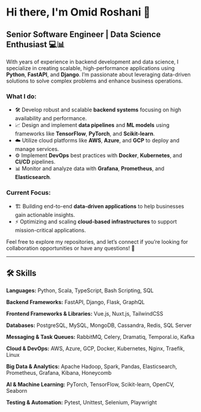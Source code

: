 # Hi there, I'm Omid Roshani 👋

## Senior Software Engineer | Data Science Enthusiast 💻📊

With years of experience in backend development and data science, I specialize in creating scalable, high-performance applications using **Python**, **FastAPI**, and **Django**. I’m passionate about leveraging data-driven solutions to solve complex problems and enhance business operations.

### What I do:
- 🛠️ Develop robust and scalable **backend systems** focusing on high availability and performance.
- 📈 Design and implement **data pipelines** and **ML models** using frameworks like **TensorFlow**, **PyTorch**, and **Scikit-learn**.
- ☁️ Utilize cloud platforms like **AWS**, **Azure**, and **GCP** to deploy and manage services.
- ⚙️ Implement **DevOps** best practices with **Docker**, **Kubernetes**, and **CI/CD** pipelines.
- 📊 Monitor and analyze data with **Grafana**, **Prometheus**, and **Elasticsearch**.

### Current Focus:
- 🏗️ Building end-to-end **data-driven applications** to help businesses gain actionable insights.
- ⚡ Optimizing and scaling **cloud-based infrastructures** to support mission-critical applications.

Feel free to explore my repositories, and let’s connect if you’re looking for collaboration opportunities or have any questions! 🚀

---

## 🛠️ Skills

**Languages:** Python, Scala, TypeScript, Bash Scripting, SQL

**Backend Frameworks:** FastAPI, Django, Flask, GraphQL

**Frontend Frameworks & Libraries:** Vue.js, Nuxt.js, TailwindCSS

**Databases:** PostgreSQL, MySQL, MongoDB, Cassandra, Redis, SQL Server

**Messaging & Task Queues:** RabbitMQ, Celery, Dramatiq, Temporal.io, Kafka

**Cloud & DevOps:** AWS, Azure, GCP, Docker, Kubernetes, Nginx, Traefik, Linux

**Big Data & Analytics:** Apache Hadoop, Spark, Pandas, Elasticsearch, Prometheus, Grafana, Kibana, Honeycomb

**AI & Machine Learning:** PyTorch, TensorFlow, Scikit-learn, OpenCV, Seaborn

**Testing & Automation:** Pytest, Unittest, Selenium, Playwright
